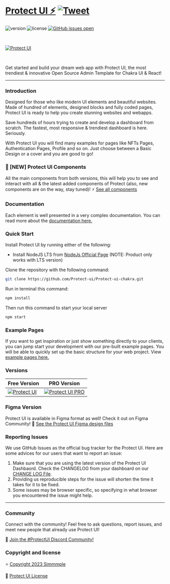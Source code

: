 # [Protect UI ⚡️](https://Protect-ui.com/Protect-ui-chakra) [![Tweet](https://img.shields.io/twitter/url/http/shields.io.svg?style=social&logo=twitter)](https://twitter.com/intent/tweet?url=https://Protect-ui.com/&text=Check%20Protect%20UI,%20the%20trendiest%20open-source%20admin%20template%20for%20Chakra%20UI%20&%20React!)

![version](https://img.shields.io/badge/version-2.0.0-brightgreen.svg)
![license](https://img.shields.io/badge/license-MIT-blue.svg)
[![GitHub issues open](https://img.shields.io/github/issues/Protect-ui/Protect-ui-chakra.svg?maxAge=2592000)](https://github.com/Protect-ui/Protect-ui-chakra/issues?q=is%3Aopen+is%3Aissue)

<p>&nbsp;</p>

[<img alt="Protect UI" src="https://i.ibb.co/fdyTwz1/introduction-image-2.png" /> ](https://github.com/Protect-ui/Protect-ui-chakra)

<p>&nbsp;</p>


Get started and build your dream web app with Protect UI, the most trendiest &
innovative Open Source Admin Template for Chakra UI & React!

---

### Introduction

Designed for those who like modern UI elements and beautiful websites. Made of
hundred of elements, designed blocks and fully coded pages, Protect UI is ready
to help you create stunning websites and webapps.

Save hundreds of hours trying to create and develop a dashboard from scratch.
The fastest, most responsive & trendiest dashboard is here. Seriously.

With Protect UI you will find many examples for pages like NFTs Pages,
Authentication Pages, Profile and so on. Just choose between a Basic Design or a
cover and you are good to go!

### 🎉 [NEW] Protect UI Components
All the main components from both versions, this will help you to see and interact with all & the latest added components of Protect (also, new components are on the way, stay tuned)! ⚡️
<a href="https://Protect-ui.com/components/?ref=readme-Protect" target="_blank">See all components</a>


### Documentation

Each element is well presented in a very complex documentation. You can read
more about the <a href="https://Protect-ui.com/documentation/docs/introduction?ref=readme-Protect" target="_blank">documentation
here.</a>

### Quick Start

Install Protect UI by running either of the following:

- Install NodeJS LTS from
  [NodeJs Official Page](https://nodejs.org/en/?ref=Protect-documentation)
  (NOTE: Product only works with LTS version)

Clone the repository with the following command:

```bash
git clone https://github.com/Protect-ui/Protect-ui-chakra.git
```

Run in terminal this command:

```bash
npm install
```

Then run this command to start your local server

```bash
npm start
```

### Example Pages

If you want to get inspiration or just show something directly to your clients,
you can jump start your development with our pre-built example pages. You will
be able to quickly set up the basic structure for your web project. View
<a href="https://Protect-ui.com/Protect-ui-chakra/?ref=readme-Protect" target="_blank">example
pages here.</a>

### Versions

| Free Version                                                                                                       | PRO Version                                                                                                               |
| ------------------------------------------------------------------------------------------------------------------ | ------------------------------------------------------------------------------------------------------------------------- |
| [![Protect UI](https://i.ibb.co/fdyTwz1/introduction-image-2.png)](https://www.Protect-ui.com/?ref=readme-Protect) | [![Protect UI PRO](https://i.ibb.co/R6jFKRM/introduction-image-1.png)](https://www.Protect-ui.com/pro?ref=readme-Protect) |

### Figma Version

Protect UI is available in Figma format as well! Check it out on Figma
Community! 🎨
[See the Protect UI Figma design files](https://bit.ly/Protect-figma)

### Reporting Issues

We use GitHub Issues as the official bug tracker for the Protect UI. Here are
some advices for our users that want to report an issue:

1. Make sure that you are using the latest version of the Protect UI Dashbaord.
   Check the CHANGELOG from your dashboard on our
   [CHANGE LOG File](https://github.com/Protect-ui/Protect-ui-chakra/blob/main/CHANGELOG.md?ref=readme-Protect).
2. Providing us reproducible steps for the issue will shorten the time it takes
   for it to be fixed.
3. Some issues may be browser specific, so specifying in what browser you
   encountered the issue might help.

---

### Community

Connect with the community! Feel free to ask questions, report issues, and meet
new people that already use Protect UI!

💬 [Join the #ProtectUI Discord Community!](https://discord.gg/f6tEKFBd4m)

### Copyright and license

⭐️ [Copyright 2023 Simmmple ](https://www.simmmple.com/?ref=readme-Protect)

📄 [Protect UI License](https://www.simmmple.com/licenses?ref=readme-Protect)
